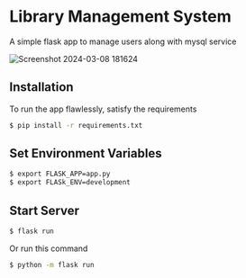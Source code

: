 
# Library Management System
A simple flask app to manage users along with mysql service

![Screenshot 2024-03-08 181624](https://github.com/SakthivelMadhu/Library-Management-System/assets/62326876/066e35b1-8c1b-42ea-97e2-ae9e81e0c5a2)


## Installation

To run the app flawlessly, satisfy the requirements
```bash
$ pip install -r requirements.txt
```

## Set Environment Variables
```bash
$ export FLASK_APP=app.py
$ export FLASk_ENV=development
```

## Start Server
```bash
$ flask run
```

Or run this command 
```bash
$ python -m flask run
```
